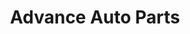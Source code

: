 ---
title: "Advance Auto Parts"
url: /colorado-springs/advance-auto-parts-south-nevada-avenue/
shop: car parts
---